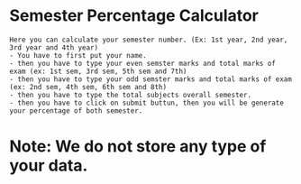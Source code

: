 # Semester Percentage Calculator
    Here you can calculate your semester number. (Ex: 1st year, 2nd year, 3rd year and 4th year)
    - You have to first put your name.
    - then you have to type your even semster marks and total marks of exam (ex: 1st sem, 3rd sem, 5th sem and 7th)
    - then you have to type your odd semster marks and total marks of exam (ex: 2nd sem, 4th sem, 6th sem and 8th)
    - then you have to type the total subjects overall semester.
    - then you have to click on submit buttun, then you will be generate your percentage of both semester.


# Note: We do not store any type of your data.
